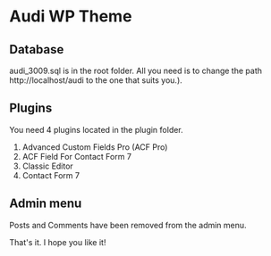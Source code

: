# Audi WP Theme
## Database
audi_3009.sql is in the root folder. All you need is to change the path http://localhost/audi to the one that suits you.).

## Plugins
You need 4 plugins located in the plugin folder.
1. Advanced Custom Fields Pro (ACF Pro)
2. ACF Field For Contact Form 7
3. Classic Editor
4. Contact Form 7

## Admin menu
Posts and Comments have been removed from the admin menu.

That's it. I hope you like it!
